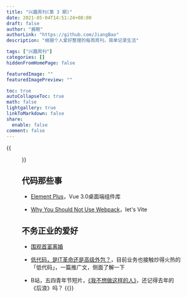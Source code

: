 ```yaml
---
title: "兴趣周刊(第 3 期)"
date: 2021-05-04T14:51:24+08:00
draft: false
author: "酱鲍"
authorLink: "https://github.com/JiangBao"
description: "根据个人爱好整理的每周周刊，简单记录生活"

tags: ["兴趣周刊"]
categories: []
hiddenFromHomePage: false

featuredImage: ""
featuredImagePreview: ""

toc: true
autoCollapseToc: true
math: false
lightgallery: true
linkToMarkdown: false
share:
  enable: false
comment: false
---
```

{{<figure src="https://jiangbao-1258001083.cos.ap-shanghai.myqcloud.com/MSI2021.jpeg" title="msi 2021, rng 💪🏻">}}
<!--more-->

## 代码那些事
* [Element Plus](https://element-plus.gitee.io/#/zh-CN)，Vue 3.0桌面端组件库

* [Why You Should Not Use Webpack](https://javascript.plainenglish.io/why-you-should-not-use-webpack-f07f4fd7c116)，let's Vite

## 不务正业的爱好
* [围观首富离婚](https://www.zhihu.com/question/457737040)

* [低代码，是IT革命还是高级外包？](https://36kr.com/p/1205255256864515)，目前业务也接触炒得火热的「低代码」，一篇推广文，侧面了解一下

* B站，五四青年节短片，[《我不想做这样的人》](https://www.bilibili.com/video/BV1CU4y1b7Sx/)，还记得去年的《后浪》吗？
  {{<bilibili id=BV1CU4y1b7Sx >}}
